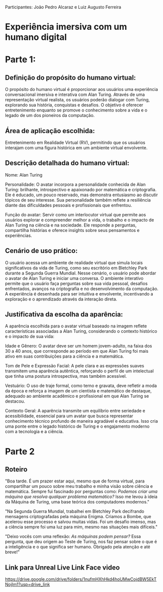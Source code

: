 Participantes: João Pedro Alcaraz e Luiz Augusto Ferreira

# Experiência imersiva com um humano digital

# Parte 1:

## Definição do propósito do humano virtual:
O propósito do humano virtual é proporcionar aos usuários uma experiência conversacional imersiva e interativa com Alan Turing. Através de uma representação virtual realista, os usuários poderão dialogar com Turing, explorando sua história, conquistas e desafios. O objetivo é oferecer entretenimento enquanto se promove o conhecimento sobre a vida e o legado de um dos pioneiros da computação.

## Área de aplicação escolhida:
Entretenimento em Realidade Virtual (RV), permitindo que os usuários interajam com uma figura histórica em um ambiente virtual envolvente.

## Descrição detalhada do humano virtual:

Nome: Alan Turing

Personalidade: O avatar incorpora a personalidade conhecida de Alan Turing: brilhante, introspectivo e apaixonado por matemática e criptografia. Ele é educado, um pouco reservado, mas demonstra entusiasmo ao discutir tópicos de seu interesse. Sua personalidade também reflete a resiliência diante das dificuldades pessoais e profissionais que enfrentou.

Função do avatar: Servir como um interlocutor virtual que permite aos usuários explorar e compreender melhor a vida, o trabalho e o impacto de Alan Turing na ciência e na sociedade. Ele responde a perguntas, compartilha histórias e oferece insights sobre seus pensamentos e experiências.

## Cenário de uso prático:
O usuário acessa um ambiente de realidade virtual que simula locais significativos da vida de Turing, como seu escritório em Bletchley Park durante a Segunda Guerra Mundial. Nesse cenário, o usuário pode abordar o avatar de Alan Turing e iniciar uma conversa. O ambiente interativo permite que o usuário faça perguntas sobre sua vida pessoal, desafios enfrentados, avanços na criptografia e no desenvolvimento da computação. A experiência é desenhada para ser intuitiva e envolvente, incentivando a exploração e o aprendizado através da interação direta.

## Justificativa da escolha da aparência:
A aparência escolhida para o avatar virtual baseado na imagem reflete características associadas a Alan Turing, considerando o contexto histórico e o impacto de sua vida:

Idade e Gênero: O avatar deve ser um homem jovem-adulto, na faixa dos 30 a 40 anos, que corresponde ao período em que Alan Turing foi mais ativo em suas contribuições para a ciência e a matemática.

Tom de Pele e Expressão Facial: A pele clara e as expressões suaves transmitem uma aparência autêntica, reforçando o perfil de um intelectual que tinha uma postura introspectiva, mas também acessível. 

Vestuário: O uso de traje formal, como terno e gravata, deve refletir a moda da época e reforça a imagem de um cientista e matemático de destaque, adequado ao ambiente acadêmico e profissional em que Alan Turing se destacou.

Contexto Geral: A aparência transmite um equilíbrio entre seriedade e acessibilidade, essencial para um avatar que busca representar conhecimento técnico profundo de maneira agradável e educativa. Isso cria uma ponte entre o legado histórico de Turing e o engajamento moderno com a tecnologia e a ciência.


# Parte 2 

## Roteiro
"Boa tarde. É um prazer estar aqui, mesmo que de forma virtual, para compartilhar um pouco sobre meu trabalho e minha visão sobre ciência e matemática. Sempre fui fascinado por perguntas como: *Podemos criar uma máquina que resolva qualquer problema matemático?* Isso me levou à ideia da Máquina de Turing, uma base teórica dos computadores modernos."

"Na Segunda Guerra Mundial, trabalhei em Bletchley Park decifrando mensagens criptografadas pela máquina Enigma. Criamos a Bombe, que acelerou esse processo e salvou muitas vidas. Foi um desafio imenso, mas a ciência sempre foi uma luz para mim, mesmo nas situações mais difíceis."

"Deixo vocês com uma reflexão: *As máquinas podem pensar?* Essa pergunta, que deu origem ao Teste de Turing, nos faz pensar sobre o que é a inteligência e o que significa ser humano. Obrigado pela atenção e até breve!"

## Link para Unreal Live Link Face video
[https://drive.google.com/drive/folders/1nufmHXhHkd4hoUMwCojdBW5EkTNojIm1?usp=drive_link
](https://drive.google.com/drive/folders/1nufmHXhHkd4hoUMwCojdBW5EkTNojIm1?usp=sharing)
